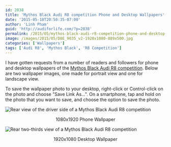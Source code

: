 ```yaml
---
id: 2038
title: 'Mythos Black Audi R8 competition Phone and Desktop Wallpapers'
date: '2015-05-18T20:50:35-07:00'
author: 'Linh Pham'
guid: 'http://audiforlife.com/?p=2038'
permalink: /2015/05/mythos-black-audi-r8-competition-phone-and-desktop-wallpapers/
image: /images/2015/05/D8E_9035_v2-1920x1080-889x500.jpg
categories: ['Wallpapers']
tags: ['Audi R8', 'Mythos Black', 'R8 Competition']
---
```


I have gotten requests from a number of readers and followers for phone and desktop wallpapers of the [Mythos Black Audi R8 competition](/2015/05/in-photos-mythos-black-audi-r8-competition-at-audi-wilsonville/). Below are two wallpaper images, one made for portrait view and one for landscape view.

To save the wallpaper photo to your desktop, right-click or Control-click on the photo and choose "Save Link As...". On a smartphone, tap and hold on the photo that you want to save, and choose the option to save the photo.

![Rear view of the driver side of a Mythos Black Audi R8 competition](/images/2015/05/D8E_9032_v2-1920x1080.jpg)
<center>1080x1920 Phone Wallpaper</center>

![Rear two-thirds view of a Mythos Black Audi R8 competition](/images/2015/05/D8E_9035_v2-1920x1080.jpg)
<center>1920x1080 Desktop Wallpaper</center>
